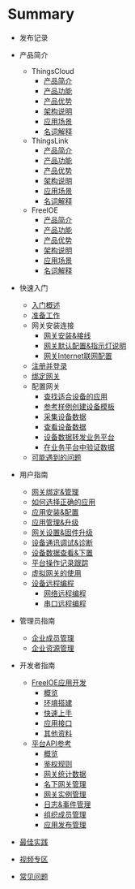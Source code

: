 # Summary

* 发布记录

* 产品简介
  * ThingsCloud
    * [产品简介](introduction/ThingsCloud/README.md)
    * [产品功能](introduction/ThingsCloud/function.md)
    * [产品优势](introduction/ThingsCloud/advantage.md)
    * [架构说明](introduction/ThingsCloud/framework.md)
    * [应用场景](introduction/ThingsCloud/scenario.md)
    * [名词解释](introduction/ThingsCloud/glossary.md)
  * ThingsLink
    * [产品简介](introduction/ThingsLink/README.md)
    * [产品功能](introduction/ThingsLink/function.md)
    * [产品优势](introduction/ThingsLink/advantage.md)
    * [架构说明](introduction/ThingsLink/framework.md)
    * [应用场景](introduction/ThingsLink/scenario.md)
    * [名词解释](introduction/ThingsLink/glossary.md)
  * FreeIOE
    * [产品简介](introduction/FreeIOE/README.md)
    * [产品功能](introduction/FreeIOE/function.md)
    * [产品优势](introduction/FreeIOE/advantage.md)
    * [架构说明](introduction/FreeIOE/framework.md)
    * [应用场景](introduction/FreeIOE/scenario.md)
    * [名词解释](introduction/FreeIOE/glossary.md)

* 快速入门
  * [入门概述](quick_start/README.md)
  * [准备工作](quick_start/prepear.md)
  * 网关安装连接
    * [网关安装&接线](quick_start/Gate-installation.md)
    * [网关默认配置&指示灯说明](quick_start/Gate-indicator-light.md)
    * [网关Internet联网配置](quick_start/Gate-link-internet.md)
  * [注册并登录](quick_start/register-and-login.md)
  * [绑定网关](quick_start/bind.md)
  * 配置网关
    * [查找适合设备的应用](quick_start/find-freeioeapp.md)
    * [参考样例创建设备模板](quick_start/creat-templete.md)
    * [采集设备数据](quick_start/data-collection.md)
    * [查看设备数据](quick_start/data-view.md)
    * [设备数据转发业务平台](quick_start/data-forward.md)
    * [在业务平台中验证数据](quick_start/data-verify.md)
  * [可能遇到的问题](quick_start/possliable-problem.md)

* 用户指南
  * [网关绑定&管理](user_guide/GUIDE.md)
  * [如何选择正确的应用](GUIDE.md)
  * [应用安装&配置](GUIDE.md)
  * [应用管理&升级](GUIDE.md)
  * [网关设置&固件升级](GUIDE.md)
  * [设备通讯调试&诊断](GUIDE.md)
  * [设备数据查看&下置](GUIDE.md)
  * [平台操作记录跟踪](GUIDE.md)
  * [虚拟网关的使用](GUIDE.md)
  * [设备远程编程](GUIDE.md)
    * [网络远程编程](GUIDE.md)
    * [串口远程编程](GUIDE.md)

* 管理员指南
  * [企业成员管理](admin_guide/GUIDE.md)
  * [企业资源管理](GUIDE.md)


* 开发者指南
  * [FreeIOE应用开发](GUIDE.md)
    * [概览](developer_guide/GUIDE.md)
    * [环境搭建](GUIDE.md)
    * [快速上手](GUIDE.md)
    * [应用接口](GUIDE.md)
    * [其他资料](GUIDE.md)
  * [平台API参考](GUIDE.md)
    * [概览](GUIDE.md)
    * [鉴权规则](GUIDE.md)
    * [网关统计数据](GUIDE.md)
    * [名下网关管理](GUIDE.md)
    * [网关实例管理](GUIDE.md)
    * [日志&事件管理](GUIDE.md)
    * [组织成员管理](GUIDE.md)
    * [应用发布管理](GUIDE.md)


* [最佳实践](PRACTICE.md)

* [视频专区](PRACTICE.md)

* [常见问题](FAQ.md)